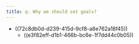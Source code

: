 ```yaml
---
title: q: Why we should set goals?
---
```


- ((72c8db0d-d239-415d-9cf8-a8e762a18f45))
	 - ((e3f82eff-d1b1-466b-bc6e-1f7dd44c0b05))
